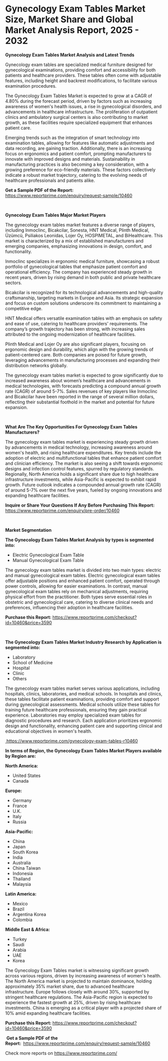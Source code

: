 <p><h1>Gynecology Exam Tables Market Size, Market Share and Global Market Analysis Report, 2025 - 2032</h1></p><p><strong>Gynecology Exam Tables Market Analysis and Latest Trends</strong></p>
<p><p>Gynecology exam tables are specialized medical furniture designed for gynecological examinations, providing comfort and accessibility for both patients and healthcare providers. These tables often come with adjustable features, including height and backrest modifications, to facilitate various examination procedures. </p><p>The Gynecology Exam Tables Market is expected to grow at a CAGR of 4.80% during the forecast period, driven by factors such as increasing awareness of women's health issues, a rise in gynecological disorders, and advancements in healthcare infrastructure. The proliferation of outpatient clinics and ambulatory surgical centers is also contributing to market growth, as these facilities require specialized equipment that enhances patient care.</p><p>Emerging trends such as the integration of smart technology into examination tables, allowing for features like automatic adjustments and data recording, are gaining traction. Additionally, there is an increasing focus on ergonomics and patient comfort, prompting manufacturers to innovate with improved designs and materials. Sustainability in manufacturing practices is also becoming a key consideration, with a growing preference for eco-friendly materials. These factors collectively indicate a robust market trajectory, catering to the evolving needs of healthcare professionals and patients alike.</p></p>
<p><strong>Get a Sample PDF of the Report:&nbsp;</strong> <a href="https://www.reportprime.com/enquiry/request-sample/10460?utm_campaign=3112&utm_medium=2&utm_source=Github&utm_content=ia&utm_term=20032025&utm_id=gynecology-exam-tables">https://www.reportprime.com/enquiry/request-sample/10460</a></p>
<p>&nbsp;</p>
<p><strong>Gynecology Exam Tables Major Market Players</strong></p>
<p><p>The gynecology exam tables market features a diverse range of players, including Inmoclinc, Bicakcilar, Sonesta, HNT Medical, Plinth Medical, Üzümcü, Psiliakos Leonidas, Lojer Oy, HOSPIMETAL, and BiHealthcare. This market is characterized by a mix of established manufacturers and emerging companies, emphasizing innovations in design, comfort, and functionality.</p><p>Inmoclinc specializes in ergonomic medical furniture, showcasing a robust portfolio of gynecological tables that emphasize patient comfort and operational efficiency. The company has experienced steady growth in recent years, driven by rising demand in both public and private healthcare sectors.</p><p>Bicakcilar is recognized for its technological advancements and high-quality craftsmanship, targeting markets in Europe and Asia. Its strategic expansion and focus on custom solutions underscore its commitment to maintaining a competitive edge.</p><p>HNT Medical offers versatile examination tables with an emphasis on safety and ease of use, catering to healthcare providers' requirements. The company’s growth trajectory has been strong, with increasing sales attributed to the ongoing modernization of healthcare facilities.</p><p>Plinth Medical and Lojer Oy are also significant players, focusing on ergonomic design and durability, which align with the growing trends of patient-centered care. Both companies are poised for future growth, leveraging advancements in manufacturing processes and expanding their distribution networks globally.</p><p>The gynecology exam tables market is expected to grow significantly due to increased awareness about women’s healthcare and advancements in medical technologies, with forecasts predicting a compound annual growth rate (CAGR) of around 5-7%. Sales revenues of key players like Inmoclinc and Bicakcilar have been reported in the range of several million dollars, reflecting their substantial foothold in the market and potential for future expansion.</p></p>
<p>&nbsp;</p>
<p><strong>What Are The Key Opportunities For Gynecology Exam Tables Manufacturers?</strong></p>
<p><p>The gynecology exam tables market is experiencing steady growth driven by advancements in medical technology, increasing awareness around women's health, and rising healthcare expenditures. Key trends include the adoption of electric and multifunctional tables that enhance patient comfort and clinician efficiency. The market is also seeing a shift towards ergonomic designs and infection control features, spurred by regulatory standards. Regionally, North America holds a significant share due to high healthcare infrastructure investments, while Asia-Pacific is expected to exhibit rapid growth. Future outlook indicates a compounded annual growth rate (CAGR) of around 5-7% over the next five years, fueled by ongoing innovations and expanding healthcare facilities.</p></p>
<p><strong>Inquire or Share Your Questions If Any Before Purchasing This Report:</strong> <a href="https://www.reportprime.com/enquiry/pre-order/10460?utm_campaign=3112&utm_medium=2&utm_source=Github&utm_content=ia&utm_term=20032025&utm_id=gynecology-exam-tables">https://www.reportprime.com/enquiry/pre-order/10460</a></p>
<p>&nbsp;</p>
<p><strong>Market Segmentation</strong></p>
<p><strong>The Gynecology Exam Tables Market Analysis by types is segmented into:</strong></p>
<p><ul><li>Electric Gynecological Exam Table</li><li>Manual Gynecological Exam Table</li></ul></p>
<p><p>The gynecology exam tables market is divided into two main types: electric and manual gynecological exam tables. Electric gynecological exam tables offer adjustable positions and enhanced patient comfort, operated through power controls, allowing for easier examinations. In contrast, manual gynecological exam tables rely on mechanical adjustments, requiring physical effort from the practitioner. Both types serve essential roles in obstetric and gynecological care, catering to diverse clinical needs and preferences, influencing their adoption in healthcare facilities.</p></p>
<p><strong>Purchase this Report:&nbsp;</strong><a href="https://www.reportprime.com/checkout?id=10460&price=3590&utm_campaign=3112&utm_medium=2&utm_source=Github&utm_content=ia&utm_term=20032025&utm_id=gynecology-exam-tables">https://www.reportprime.com/checkout?id=10460&price=3590</a></p>
<p>&nbsp;</p>
<p><strong>The Gynecology Exam Tables Market Industry Research by Application is segmented into:</strong></p>
<p><ul><li>Laboratory</li><li>School of Medicine</li><li>Hospital</li><li>Clinic</li><li>Others</li></ul></p>
<p><p>The gynecology exam tables market serves various applications, including hospitals, clinics, laboratories, and medical schools. In hospitals and clinics, these tables facilitate patient examinations, providing comfort and support during gynecological assessments. Medical schools utilize these tables for training future healthcare professionals, ensuring they gain practical experience. Laboratories may employ specialized exam tables for diagnostic procedures and research. Each application prioritizes ergonomic design and functionality, enhancing patient care and supporting clinical and educational objectives in women's health.</p></p>
<p><a href="https://www.reportprime.com/gynecology-exam-tables-r10460?utm_campaign=3112&utm_medium=2&utm_source=Github&utm_content=ia&utm_term=20032025&utm_id=gynecology-exam-tables">&nbsp;https://www.reportprime.com/gynecology-exam-tables-r10460</a></p>
<p><strong>In terms of Region, the Gynecology Exam Tables Market Players available by Region are:</strong></p>
<p>
    <p> <strong> North America: </strong>
        <ul>
            <li>United States</li>
            <li>Canada</li>
        </ul>
        </p> 
    <p> <strong> Europe: </strong>
        <ul>
            <li>Germany</li>
            <li>France</li>
            <li>U.K.</li>
            <li>Italy</li>
            <li>Russia</li>
        </ul>
        </p> 
    <p> <strong> Asia-Pacific: </strong>
        <ul>
            <li>China</li>
            <li>Japan</li>
            <li>South Korea</li>
            <li>India</li>
            <li>Australia</li>
            <li>China Taiwan</li>
            <li>Indonesia</li>
            <li>Thailand</li>
            <li>Malaysia</li>
        </ul>
        </p> 
    <p> <strong> Latin America: </strong>
        <ul>
            <li>Mexico</li>
            <li>Brazil</li>
            <li>Argentina Korea</li>
            <li>Colombia</li>
        </ul>
        </p> 
    <p> <strong> Middle East & Africa: </strong>
        <ul>
            <li>Turkey</li>
            <li>Saudi</li>
            <li>Arabia</li>
            <li>UAE</li>
            <li>Korea</li>
        </ul>
    </p>
    </p>
<p><p>The Gynecology Exam Tables market is witnessing significant growth across various regions, driven by increasing awareness of women's health. The North America market is projected to maintain dominance, holding approximately 35% market share, due to advanced healthcare infrastructure. Europe follows closely with around 30%, supported by stringent healthcare regulations. The Asia-Pacific region is expected to experience the fastest growth at 25%, driven by rising healthcare investments. China is emerging as a critical player with a projected share of 10% amid expanding healthcare facilities.</p></p>
<p><strong>Purchase this Report: </strong><a href="https://www.reportprime.com/checkout?id=10460&price=3590&utm_campaign=3112&utm_medium=2&utm_source=Github&utm_content=ia&utm_term=20032025&utm_id=gynecology-exam-tables">https://www.reportprime.com/checkout?id=10460&price=3590</a></p>
<p>&nbsp;<strong>Get a Sample PDF of the Report:&nbsp;&nbsp;</strong><a href="https://www.reportprime.com/enquiry/request-sample/10460?utm_campaign=3112&utm_medium=2&utm_source=Github&utm_content=ia&utm_term=20032025&utm_id=gynecology-exam-tables">https://www.reportprime.com/enquiry/request-sample/10460</a></p>
<p><strong></strong></p>
<p>Check more reports on <a href="https://www.reportprime.com/?utm_campaign=3112&utm_medium=2&utm_source=Github&utm_content=ia&utm_term=20032025&utm_id=gynecology-exam-tables">https://www.reportprime.com/</a></p>